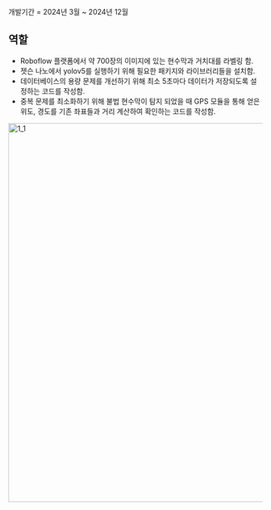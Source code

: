 개발기간 = 2024년 3월 ~ 2024년 12월

**역할**
---------------
- Roboflow 플랫폼에서 약 700장의 이미지에 있는 현수막과 거치대를 라벨링 함.
- 젯슨 나노에서 yolov5를 실행하기 위해 필요한 패키지와 라이브러리들을 설치함.
- 데이터베이스의 용량 문제를 개선하기 위해 최소 5초마다 데이터가 저장되도록 설정하는 코드를 작성함.
- 중복 문제를 최소화하기 위해 불법 현수막이 탐지 되었을 때 GPS 모듈을 통해 얻은 위도, 경도를 기존 좌표들과 거리 계산하여 확인하는 코드를 작성함.

<img width="750" alt="1_1" src="https://github.com/user-attachments/assets/d0a22a42-f10e-4988-b2ff-b92a55876ff3" />
